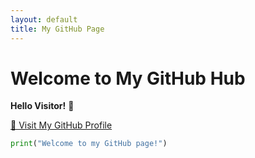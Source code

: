 ```yaml
---
layout: default
title: My GitHub Page
---
```


# Welcome to My GitHub Hub

**Hello Visitor!** 👋

[🔗 Visit My GitHub Profile](https://github.com/your-username)

```python
print("Welcome to my GitHub page!")
```
